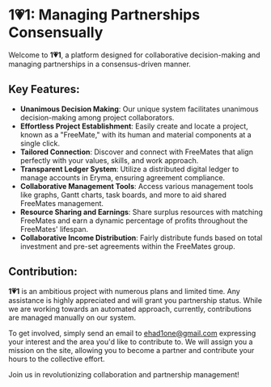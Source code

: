 # 1💗1: Managing Partnerships Consensually

Welcome to **1💗1**, a platform designed for collaborative decision-making and managing partnerships in a consensus-driven manner.

## Key Features:

- **Unanimous Decision Making**: Our unique system facilitates unanimous decision-making among project collaborators.
- **Effortless Project Establishment**: Easily create and locate a project, known as a "FreeMate," with its human and material components at a single click.
- **Tailored Connection**: Discover and connect with FreeMates that align perfectly with your values, skills, and work approach.
- **Transparent Ledger System**: Utilize a distributed digital ledger to manage accounts in Eryma, ensuring agreement compliance.
- **Collaborative Management Tools**: Access various management tools like graphs, Gantt charts, task boards, and more to aid shared FreeMates management.
- **Resource Sharing and Earnings**: Share surplus resources with matching FreeMates and earn a dynamic percentage of profits throughout the FreeMates' lifespan.
- **Collaborative Income Distribution**: Fairly distribute funds based on total investment and pre-set agreements within the FreeMates group.

## Contribution:

**1💗1** is an ambitious project with numerous plans and limited time. Any assistance is highly appreciated and will grant you partnership status. While we are working towards an automated approach, currently, contributions are managed manually on our system.

To get involved, simply send an email to [ehad1one@gmail.com](mailto:ehad1one@gmail.com) expressing your interest and the area you'd like to contribute to. We will assign you a mission on the site, allowing you to become a partner and contribute your hours to the collective effort.

Join us in revolutionizing collaboration and partnership management!

